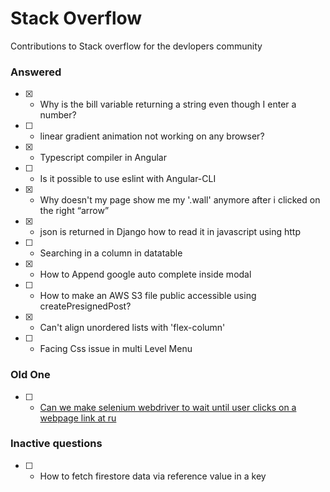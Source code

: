 # Stack Overflow
Contributions to Stack overflow for the devlopers community

### Answered

- [x] - Why is the bill variable returning a string even though I enter a number?
- [ ] - linear gradient animation not working on any browser?
- [x] - Typescript compiler in Angular
- [ ] - Is it possible to use eslint with Angular-CLI
- [x] - Why doesn't my page show me my '.wall' anymore after i clicked on the right “arrow”
- [x] - json is returned in Django how to read it in javascript using http
- [ ] - Searching in a column in datatable
- [x] - How to Append google auto complete inside modal
- [ ] - How to make an AWS S3 file public accessible using createPresignedPost?
- [x] - Can't align unordered lists with 'flex-column'
- [ ] - Facing Css issue in multi Level Menu

### Old One
- [ ] - [Can we make selenium webdriver to wait until user clicks on a webpage link at ru](https://stackoverflow.com/questions/21036239/can-we-make-selenium-webdriver-to-wait-until-user-clicks-on-a-webpage-link-at-ru)

### Inactive questions
- [ ] - How to fetch firestore data via reference value in a key
